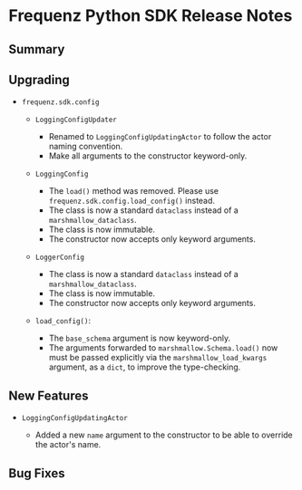 # Frequenz Python SDK Release Notes

## Summary

<!-- Here goes a general summary of what this release is about -->

## Upgrading

- `frequenz.sdk.config`

    * `LoggingConfigUpdater`

        + Renamed to `LoggingConfigUpdatingActor` to follow the actor naming convention.
        + Make all arguments to the constructor keyword-only.

    * `LoggingConfig`

        + The `load()` method was removed. Please use `frequenz.sdk.config.load_config()` instead.
        + The class is now a standard `dataclass` instead of a `marshmallow_dataclass`.
        + The class is now immutable.
        + The constructor now accepts only keyword arguments.

    * `LoggerConfig`

        + The class is now a standard `dataclass` instead of a `marshmallow_dataclass`.
        + The class is now immutable.
        + The constructor now accepts only keyword arguments.

    * `load_config()`:

         + The `base_schema` argument is now keyword-only.
         + The arguments forwarded to `marshmallow.Schema.load()` now must be passed explicitly via the `marshmallow_load_kwargs` argument, as a `dict`, to improve the type-checking.

## New Features

- `LoggingConfigUpdatingActor`

    * Added a new `name` argument to the constructor to be able to override the actor's name.

## Bug Fixes

<!-- Here goes notable bug fixes that are worth a special mention or explanation -->
